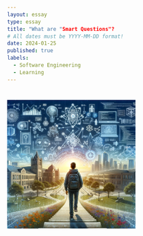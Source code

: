 ```yaml
---
layout: essay
type: essay
title: "What are "Smart Questions"?
# All dates must be YYYY-MM-DD format!
date: 2024-01-25
published: true
labels:
  - Software Engineering
  - Learning
---
```


# <img width="300px" class="float-start pe-3" src="../img/ICS314/hopesanddreams.png">

 
